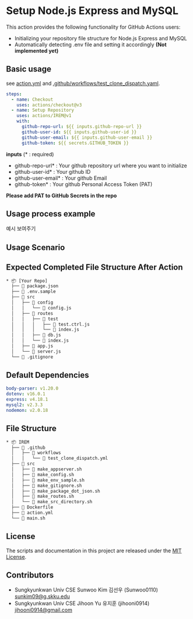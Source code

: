 # Setup Node.js Express and MySQL

This action provides the following functionality for GitHub Actions users:
- Initializing your repository file structure for Node.js Express and MySQL
- Automatically detecting .env file and setting it accordingly **(Not implemented yet)**

## Basic usage

see [action.yml](action.yml) and [.github/workflows/test_clone_dispatch.yaml](.github/workflows/test_clone_dispatch.yaml).


```yaml
steps:
  - name: Checkout
    uses: actions/checkout@v3
  - name: Setup Repository
    uses: actions/IREM@v1
    with:
      github-repo-url: ${{ inputs.github-repo-url }}
      github-user-id: ${{ inputs.github-user-id }}
      github-user-email: ${{ inputs.github-user-email }}
      github-token: ${{ secrets.GITHUB_TOKEN }}
```

**inputs** (* : required)
- github-repo-url* : Your github repository url where you want to initialize
- github-user-id* : Your github ID
- github-user-email* : Your github Email
- github-token* : Your github Personal Access Token (PAT)

**Please add PAT to GitHub Secrets in the repo**

## Usage process example
예시 보여주기

## Usage Scenario

## Expected Completed File Structure After Action
```bash
* 📦 [Your Repo]
  ├──  package.json
  ├──  .env.sample
  ├──  src
  │   ├──  config
  │   │   └──  config.js
  │   ├──  routes
  │   │   ├──  test
  │   │   │   ├──  test.ctrl.js
  │   │   │   └──  index.js
  │   │   ├──  db.js
  │   │   └──  index.js
  │   ├──  app.js
  │   └──  server.js
  └──  .gitignore
```

## Default Dependencies
```yaml
body-parser: v1.20.0
dotenv: v16.0.1
express: v4.18.1
mysql2: v2.3.3
nodemon: v2.0.18
```

## File Structure
```bash
* 📦 IREM
  ├──  .github
  │   ├──  workflows
  │   │   └──  test_clone_dispatch.yml
  ├──  src
  │   ├──  make_appserver.sh
  │   ├──  make_config.sh
  │   ├──  make_env_sample.sh
  │   ├──  make_gitignore.sh
  │   ├──  make_package_dot_json.sh
  │   ├──  make_routes.sh
  │   └──  make_src_directory.sh
  ├──  Dockerfile
  ├──  action.yml
  └──  main.sh
```

## License
The scripts and documentation in this project are released under the [MIT License](LICENSE).

## Contributors
- Sungkyunkwan Univ CSE Sunwoo Kim 김선우 (Sunwoo0110) sunkim09@g.skku.edu
- Sungkyunkwan Univ CSE Jihoon Yu 유지훈 (jihooni0914) jihooni0914@gmail.com
